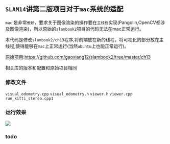 ## `SLAM14`讲第二版项目对于`mac`系统的适配
`mac` 是非常`傲娇`，要求关于图像渲染的操作要在`主线程`实现(Pangolin,OpenCV都涉及图像渲染)，所以原始的`slambook2`项目的代码无法在mac正常运行。

本代码是修改`slambook2/ch13`程序,将前端放在新的线程，将可视化的部分放在主线程,使得能够在`mac`上正常运行(当然`ubuntu`上也能正常运行)。

[原始项目](https://github.com/gaoxiang12/slambook2/tree/master/ch13):https://github.com/gaoxiang12/slambook2/tree/master/ch13

相关库的版本和配置和原始项目相同
### 修改文件
`visual_odometry.cpp`
`visual_odometry.h`
`viewer.h`
`viewer.cpp`
`run_kitti_stereo.cpp1`

### 运行效果
![](https://tva1.sinaimg.cn/large/0081Kckwgy1gk0ha5w5h8j31c00u0e82.jpg)

### todo
